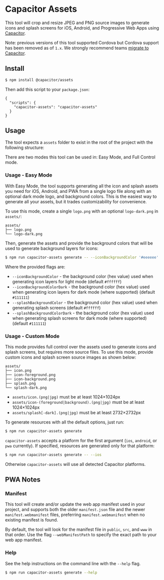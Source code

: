 # Capacitor Assets

This tool will crop and resize JPEG and PNG source images to generate icons and splash screens for iOS, Android, and Progressive Web Apps using [Capacitor](https://capacitorjs.com/).

Note: previous versions of this tool supported Cordova but Cordova support has been removed as of `1.x`. We strongly recommend teams [migrate to Capacitor](https://capacitorjs.com/docs/cordova/migrating-from-cordova-to-capacitor).

## Install

```bash
$ npm install @capacitor/assets
```

Then add this script to your `package.json`:

```
{
  "scripts": {
    "capacitor-assets": "capacitor-assets"
  }
}
```

## Usage

The tool expects a `assets` folder to exist in the root of the project with the following structure:

There are two modes this tool can be used in: Easy Mode, and Full Control mode.

### Usage - Easy Mode

With Easy Mode, the tool supports generating all the icon and splash assets you need for iOS, Android, and PWA from a single logo file along with an optional dark mode logo, and background colors. This is the easiest way to generate all your assets, but it trades customizability for convenience.

To use this mode, create a single `logo.png` with an optional `logo-dark.png` in `assets/`:

```
assets/
├── logo.png
└── logo-dark.png
```

Then, generate the assets and provide the background colors that will be used to generate background layers for icons:

```bash
$ npm run capacitor-assets generate -- --iconBackgroundColor '#eeeeee' --iconBackgroundColorDark '#222222' --splashBackgroundColor '#eeeeee' --splashBackgroundColorDark '#111111'
```

Where the provided flags are:

- `--iconBackgroundColor` - the background color (hex value) used when generating icon layers for light mode (default `#ffffff`)
- `--iconBackgroundColorDark` - the background color (hex value) used when generating icon layers for dark mode (where supported) (default `#111111`)
- `--splashBackgroundColor` - the background color (hex value) used when generating splash screens (default `#ffffff`)
- `--splashBackgroundColorDark` - the background color (hex value) used when generating splash screens for dark mode (where supported) (default `#111111`)

### Usage - Custom Mode

This mode provides full control over the assets used to generate icons and splash screens, but requires more source files. To use this mode, provide custom icons and splash screen source images as shown below:

```
assets/
├── icon.png
├── icon-foreground.png
├── icon-background.png
├── splash.png
└── splash-dark.png
```

- `assets/icon.(png|jpg)` must be at least 1024×1024px
- `assets/icon-(foreground|background).(png|jpg)` must be at least 1024×1024px
- `assets/splash[-dark].(png|jpg)` must be at least 2732×2732px

To generate resources with all the default options, just run:

```bash
$ npm run capacitor-assets generate
```

`capacitor-assets` accepts a platform for the first argument (`ios`, `android`, or `pwa` currently). If specified, resources are generated only for that platform:

```bash
$ npm run capacitor-assets generate -- --ios
```

Otherwise `capacitor-assets` will use all detected Capacitor platforms.

## PWA Notes

### Manifest

This tool will create and/or update the web app manifest used in your project, and supports both the older `manifest.json` file and the newer `manifest.webmanifest` files, preferring `manifest.webmanifest` when no existing manifest is found.

By default, the tool will look for the manifest file in `public`, `src`, and `www` in that order. Use the flag `--webManifestPath` to specify the exact path to your web app manifest.

### Help

See the help instructions on the command line with the `--help` flag.

```bash
$ npm run capacitor-assets generate --help
```
